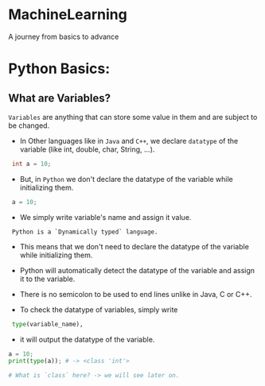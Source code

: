 # MachineLearning
A journey from basics to advance

# Python Basics:
## What are Variables?
`Variables` are anything that can store some value in them and are subject to be changed.

- In Other languages like in `Java` and `C++`, we declare `datatype` of the variable (like int, double, char, String, ...).
```java
 int a = 10;
```

- But, in `Python` we don't declare the datatype of the variable while initializing them.
```py
 a = 10;
```

- We simply write variable's name and assign it value.

```
 Python is a `Dynamically typed` language.
```
- This means that we don't need to declare the datatype of the variable while initializing them.

- Python will automatically detect the datatype of the variable and assign it to the variable.

- There is no semicolon to be used to end lines unlike in Java, C or C++.

- To check the datatype of variables, simply write

```py
 type(variable_name), 
```
 - it will output the datatype of the variable.
 ```py
 a = 10;
 print(type(a)); # -> <class 'int'>

 # What is `class` here? -> we will see later on.
```


    

